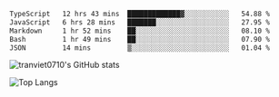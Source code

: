 <!--START_SECTION:waka-->

```txt
TypeScript   12 hrs 43 mins  █████████████▓░░░░░░░░░░░   54.88 %
JavaScript   6 hrs 28 mins   ███████░░░░░░░░░░░░░░░░░░   27.95 %
Markdown     1 hr 52 mins    ██░░░░░░░░░░░░░░░░░░░░░░░   08.10 %
Bash         1 hr 49 mins    ██░░░░░░░░░░░░░░░░░░░░░░░   07.90 %
JSON         14 mins         ▒░░░░░░░░░░░░░░░░░░░░░░░░   01.04 %
```

<!--END_SECTION:waka-->

<!--START_SECTION:stats-->
![tranviet0710's GitHub stats](https://github-readme-stats.vercel.app/api?username=tranviet0710&show_icons=true&theme=transparent&rank_icon=github)
<!--END_SECTION:stats-->

<!--START_SECTION:repo-->
<!--END_SECTION:repo-->

<!--START_SECTION:top-lang-->
![Top Langs](https://github-readme-stats.vercel.app/api/top-langs/?username=tranviet0710&layout=pie&theme=transparent)
<!--END_SECTION:top-lang-->
